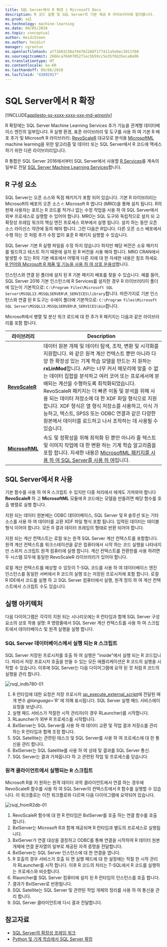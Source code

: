 ```yaml
---
title: SQL Server에서 R 확장 | Microsoft Docs
description: R 코드 실행 및 SQL Server의 기본 제공 R 라이브러리에 알아봅니다.
ms.prod: sql
ms.technology: machine-learning
ms.date: 09/05/2018
ms.topic: conceptual
author: HeidiSteen
ms.author: heidist
manager: cgronlun
ms.openlocfilehash: af71b03238a744702288f1f7411a5ebec3911f60
ms.sourcegitcommit: 2666ca7660705271ec5b59cc5e35f6b35eca0a96
ms.translationtype: HT
ms.contentlocale: ko-KR
ms.lasthandoff: 09/06/2018
ms.locfileid: "43892917"
---
```

# <a name="r-extension-in-sql-server"></a>SQL Server에서 R 확장
[!INCLUDE[appliesto-ss-xxxx-xxxx-xxx-md-winonly](../../includes/appliesto-ss-xxxx-xxxx-xxx-md-winonly.md)]

R 확장에는 SQL Server Machine Learning Services 추가 기능을 관계형 데이터베이스 엔진의 일부입니다. R 실행 환경, 표준 라이브러리 및 도구를 사용 하 여 기본 R 배포 추가 및 Microsoft R 라이브러리: [RevoScaleR](../r/revoscaler-overview.md) 대규모로 분석용 [MicrosoftML](../using-the-microsoftml-package.md) machine learning을 위한 알고리즘 및 데이터 또는 SQL Server에서 R 코드에 액세스 하기 위한 다른 라이브러리입니다.

R 통합은 SQL Server 2016에서부터 SQL Server에서 사용할 [R Services](../r/sql-server-r-services.md)를 계속의 일부로 전달 [SQL Server Machine Learning Services](../what-is-sql-server-machine-learning.md)합니다.

## <a name="r-components"></a>R 구성 요소

SQL Server는 오픈 소스와 독점 패키지가 포함 되어 있습니다. 기본 R 라이브러리는 Microsoft의 배포의 오픈 소스 r: Microsoft R 엽니다 (MRO)을 통해 설치 됩니다. R의 현재 사용자는 포트는 R 코드를 적거나 없는 수정 작업을 사용 하 여 SQL Server에서 외부 프로세스로 실행할 수 있어야 합니다. MRO는 SQL 도구와 독립적으로 설치 되 고 확장성 프레임 워크의 핵심 엔진 프로세스 외부에서 실행 됩니다. 설치 하는 동안 오픈 소스 라이선스 약관에 동의 해야 합니다. 그런 다음은 R입니다. 다른 오픈 소스 배포에서 수행 하는 것 처럼 추가 수정 없이 표준 R 패키지 실행할 수 있습니다. 

SQL Server 기본 R 실행 파일을 수정 하지 않습니다 하지만 해당 버전은 소유 패키지를 빌드하고 테스트 하기 때문에 설치 된 R 버전을 사용 해야 합니다. MRO CRAN에서 발생할 수 있는 R의 기본 배포에서 어떻게 다른 지에 대 한 자세한 내용은 참조 하세요. [R 언어와 Microsoft R 제품 및 기능을 사용 하 여 상호 운용성](https://docs.microsoft.com/r-server/what-is-r-server-interoperability)합니다.

인스턴스와 연결 된 폴더에 설치 된 R 기본 패키지 배포를 찾을 수 있습니다. 예를 들어, SQL Server 2016 기본 인스턴스에 R Services를 설치한 경우 R 라이브러리이 폴더에 있는이 기본적으로: `C:\Program Files\Microsoft SQL Server\MSSQL13.MSSQLSERVER\R_SERVICES\library`합니다. 마찬가지로 기본 인스턴스와 연결 된 R 도구는 수에이 폴더에 기본적으로: `C:\Program Files\Microsoft SQL Server\MSSQL13.MSSQLSERVER\R_SERVICES\bin`합니다.

Microsoft에서 병렬 및 분산 워크 로드에 대 한 추가 R 패키지는 다음과 같은 라이브러리를 포함 합니다.

| 라이브러리 | Description |
|---------|-------------|
| [**RevoScaleR**](https://docs.microsoft.com/machine-learning-server/r-reference/revoscaler/revoscaler) | 데이터 원본 개체 및 데이터 탐색, 조작, 변환 및 시각화를 지원합니다. 와 같은 원격 계산 컨텍스트 뿐만 아니라 다양 한 확장성 있는 기계 학습 모델을 만드는 지 원하는 **rxLinMod**합니다. API는 너무 커서 메모리에 맞출 수 없는 데이터 집합을 분석하고 여러 코어 또는 프로세서에 분배되는 계산을 수행하도록 최적화되었습니다. RevoScaleR 패키지는 더 빠른 이동 및 분석을 위해 사용 되는 데이터 저장소에 대 한 XDF 파일 형식으로 지원 합니다. XDF 형식은 열 형식 저장소를 사용하고, 이식 가능하고, 텍스트, SPSS 또는 ODBC 연결과 같은 다양한 원본에서 데이터를 로드하고 나서 조작하는 데 사용될 수 있습니다. |
| [**MicrosoftML**](https://docs.microsoft.com/r-server/r/concept-what-is-the-microsoftml-package) | 속도 및 정확성을 위해 최적화 된 뿐만 아니라 줄 텍스트 및 이미지 작업에 대 한 변환 하는 기계 학습 알고리즘을 포함 합니다. 자세한 내용은 [MicrosoftML 패키지를 사용 하 여 SQL Server를 사용 하 여](https://docs.microsoft.com/sql/advanced-analytics/using-the-microsoftml-package)입니다. | 

## <a name="using-r-in-sql-server"></a>SQL Server에서 R 사용

기본 함수를 사용 하 여 R 스크립트 수 있지만 다중 처리에서 에게도 가져와야 합니다 **RevoScaleR** 하 고 **MicrosoftML** 모듈에 R 코드에는 모델을 만들려면 해당 함수를 호출 병렬로 실행 합니다. 
 
지원 되는 데이터 원본에는 ODBC 데이터베이스, SQL Server 및 R 솔루션 또는 기타 소스를 사용 하 여 데이터를 교환 XDF 파일 형식 포함 됩니다. 입력된 데이터는 테이블 형식 이어야 합니다. 모든 R 결과 데이터 프레임의 형태로 반환 되어야 합니다.

지원 되는 계산 컨텍스트는 로컬 또는 원격 SQL Server 계산 컨텍스트를 포함합니다. 원격 계산 컨텍스트를 워크스테이션을 같은 컴퓨터에서 시작 하는 코드 실행을 나타내지만 스위치 스크립트 원격 컴퓨터에 실행 합니다. 계산 컨텍스트를 전환한를 사용 하려면 두 시스템 모두에 동일한 RevoScaleR 라이브러리가 있어야 합니다.

로컬 계산 컨텍스트를 예상할 수 있듯이 T-SQL 코드를 사용 하 여 데이터베이스 엔진 인스턴스를 동일한 서버에서 R 코드의 실행 또는 저장된 프로시저에 포함 합니다. 로컬 R IDE에서 코드를 실행 하 고 SQL Server 컴퓨터에서 실행, 원격 정의 하 여 계산 컨텍스트에서 스크립트 수도 있습니다.

## <a name="execution-architecture"></a>실행 아키텍처

다음 다이어그램은 각각의 지원 되는 시나리오에는 R 런타임과 함께 SQL Server 구성 요소의 상호 작용 설명: R 명령줄에서 SQL Server 계산 컨텍스트를 사용 하 여 스크립트에서 데이터베이스 및 원격 실행을 실행 합니다.

### <a name="r-scripts-executed-from-sql-server-in-database"></a>SQL Server 데이터베이스에서 실행 되는 R 스크립트

SQL Server 저장된 프로시저를 호출 하 여 실행은 "inside"에서 실행 되는 R 코드입니다. 따라서 저장 프로시저 호출을 만들 수 있는 모든 애플리케이션은 R 코드의 실행을 시작할 수 있습니다.  이후에 SQL Server는 다음 다이어그램에 요약 된 것 처럼 R 코드의 실행을 관리 합니다.

![rsql_indb780-01](../r/media/script_in-db-r.png)

1. R 런타임에 대한 요청은 저장 프로시저 [sp_execute_external_script](../../relational-databases/system-stored-procedures/sp-execute-external-script-transact-sql.md)에 전달된 매개 변수  _@language='R'_ 에 의해 표시됩니다. SQL Server 실행 패드 서비스에이 요청을 보냅니다.
2. 실행 패드 서비스가 적절한 시작 관리자(이 경우 RLauncher)를 시작합니다.
3. RLauncher가 외부 R 프로세스를 시작합니다.
4. BxlServer는 SQL Server를 사용 하 여 데이터 교환 및 작업 결과 저장소를 관리 하는 R 런타임과 함께 조정 합니다.
5. SQL Satellite는 관련된 태스크 및 SQL Server를 사용 하 여 프로세스에 대 한 통신을 관리 합니다.
6. BxlServer는 SQL Satellite를 사용 하 여 상태 및 결과를 SQL Server 통신.
7. SQL Server는 결과 가져옵니다 하 고 관련된 작업 및 프로세스를 닫습니다.

### <a name="r-scripts-executed-from-a-remote-client"></a>원격 클라이언트에서 실행되는 R 스크립트

Microsoft R을 지 원하는 원격 데이터 과학 클라이언트에서 연결 하는 경우에 RevoScaleR 함수를 사용 하 여 SQL Server의 컨텍스트에서 R 함수를 실행할 수 있습니다. 이 워크플로는 이전 워크플로와 다르며 다음 다이어그램에 요약되어 있습니다.

![rsql_fromR2db-01](../r/media/remote-sqlcc-from-r2.png)

1. RevoScaleR 함수에 대 한 R 런타임은 BxlServer를 호출 하는 연결 함수를 호출 합니다.
2. BxlServer는 Microsoft R과 함께 제공되며 R 런타임과 별도의 프로세스로 실행됩니다.
3. BxlServer가 연결 대상을 결정하고 ODBC를 통해 연결을 시작하여 R 데이터 원본 개체에 연결 문자열의 일부로 제공된 자격 증명을 전달합니다.
4. BxlServer는 SQL Server 인스턴스에 대 한 연결을 엽니다.
5. R 호출의 경우 서비스가 호출 되 면 실행 패드에 대 한 설정에는 적절 한 시작 관리자 RLauncher를 시작 합니다. 이후 R 코드의 처리는 T-SQL에서 R 코드를 실행하는 프로세스와 비슷합니다.
6. Rlauncher를 SQL Server 컴퓨터에 설치 된 R 런타임의 인스턴스를 호출 합니다.
7. 결과가 BxlServer로 반환됩니다.
8. SQL Satellite는 SQL Server 및 관련된 작업 개체의 정리를 사용 하 여 통신을 관리 합니다.
9. SQL Server 클라이언트에 다시 결과 전달합니다.

## <a name="see-also"></a>참고자료

+ [SQL Server의 확장성 프레임 워크](extensibility-framework.md)
+ [Python 및 기계 학습에서 SQL Server 확장](extension-python.md)